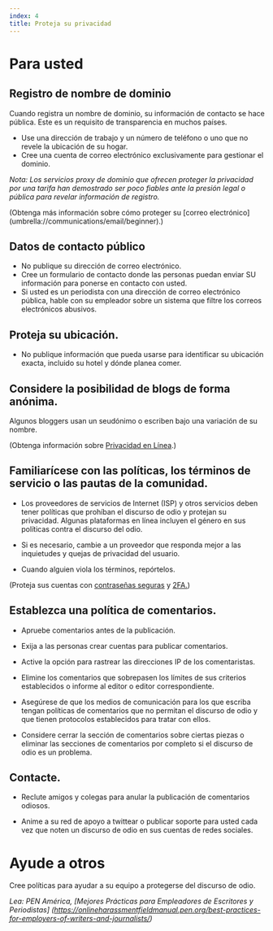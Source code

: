 ```yaml
---
index: 4
title: Proteja su privacidad
---
```

# Para usted

## Registro de nombre de dominio
Cuando registra un nombre de dominio, su información de contacto se hace pública. Este es un requisito de transparencia en muchos países.

*   Use una dirección de trabajo y un número de teléfono o uno que no revele la ubicación de su hogar.
*   Cree una cuenta de correo electrónico exclusivamente para gestionar el dominio.

*Nota: Los servicios proxy de dominio que ofrecen proteger la privacidad por una tarifa han demostrado ser poco fiables ante la presión legal o pública para revelar información de registro.*

(Obtenga más información sobre cómo proteger su [correo electrónico] (umbrella://communications/email/beginner).)

## Datos de contacto público

*   No publique su dirección de correo electrónico.
*   Cree un formulario de contacto donde las personas puedan enviar SU información para ponerse en contacto con usted.
*   Si usted es un periodista con una dirección de correo electrónico pública, hable con su empleador sobre un sistema que filtre los correos electrónicos abusivos.

## Proteja su ubicación.
*   No publique información que pueda usarse para identificar su ubicación exacta, incluido su hotel y dónde planea comer.

## Considere la posibilidad de blogs de forma anónima.

Algunos bloggers usan un seudónimo o escriben bajo una variación de su nombre.

(Obtenga información sobre [Privacidad en Línea](umbrella://communications/online-privacy).)

## Familiarícese con las políticas, los términos de servicio o las pautas de la comunidad.

*   Los proveedores de servicios de Internet (ISP) y otros servicios deben tener políticas que prohíban el discurso de odio y protejan su privacidad. Algunas plataformas en línea incluyen el género en sus políticas contra el discurso del odio.

*   Si es necesario, cambie a un proveedor que responda mejor a las inquietudes y quejas de privacidad del usuario.

*   Cuando alguien viola los términos, repórtelos.

(Proteja sus cuentas con [contraseñas seguras](umbrella://information/passwords/beginner) y [2FA.](umbrella://information/passwords/advanced))

## Establezca una política de comentarios.

*   Apruebe comentarios antes de la publicación.

*   Exija a las personas crear cuentas para publicar comentarios.

* Active la opción para rastrear las direcciones IP de los comentaristas.

*   Elimine los comentarios que sobrepasen los límites de sus criterios establecidos o informe al editor o editor correspondiente.

*   Asegúrese de que los medios de comunicación para los que escriba tengan políticas de comentarios que no permitan el discurso de odio y que tienen protocolos establecidos para tratar con ellos.

*   Considere cerrar la sección de comentarios sobre ciertas piezas o eliminar las secciones de comentarios por completo si el discurso de odio es un problema.

## Contacte.

*   Reclute amigos y colegas para anular la publicación de comentarios odiosos.

*   Anime a su red de apoyo a twittear o publicar soporte para usted cada vez que noten un discurso de odio en sus cuentas de redes sociales.

# Ayude a otros

Cree políticas para ayudar a su equipo a protegerse del discurso de odio.

*Lea: PEN América, [Mejores Prácticas para Empleadores de Escritores y Periodistas] (https://onlineharassmentfieldmanual.pen.org/best-practices-for-employers-of-writers-and-journalists/)*